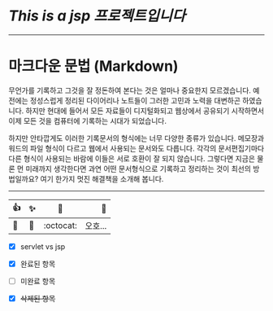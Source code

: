 # ***This is a jsp 프로젝트입니다***
***
마크다운 문법 (Markdown)
=====================

무언가를 기록하고 그것을 잘 정돈하여 본다는 것은 얼마나 중요한지 모르겠습니다. 예전에는 정성스럽게 정리된 다이어리나 노트들이 그러한 고민과 노력을 대변하곤 하였습니다. 하지만 현대에 들어서 모든 자료들이 디지털화되고 웹상에서 공유되기 시작하면서 이제 모든 것을 컴퓨터에 기록하는 시대가 되었습니다.

하지만 안타깝게도 이러한 기록문서의 형식에는 너무 다양한 종류가 있습니다. 메모장과 워드의 파일 형식이 다르고 웹에서 사용되는 문서와도 다릅니다. 각각의 문서편집기마다 다른 형식이 사용되는 바람에 이들은 서로 호환이 잘 되지 않습니다. 그렇다면 지금은 물론 먼 미래까지 생각한다면 과연 어떤 문서형식으로 기록하고 정리하는 것이 최선의 방법일까요? 여기 한가지 멋진 해결책을 소개해 봅니다.          
***
| :+1:       | :sparkles: | :camel:      | :tada:      |
| ---------- | :--------- | :----------: | ----------: |
| :rocket:   | :metal:    | :octocat:    | 오호...     |   
   
- [x] servlet vs jsp
- [x] 완료된 항목
- [ ] 미완료 항목
- [x] ~~삭제된 항목~~

